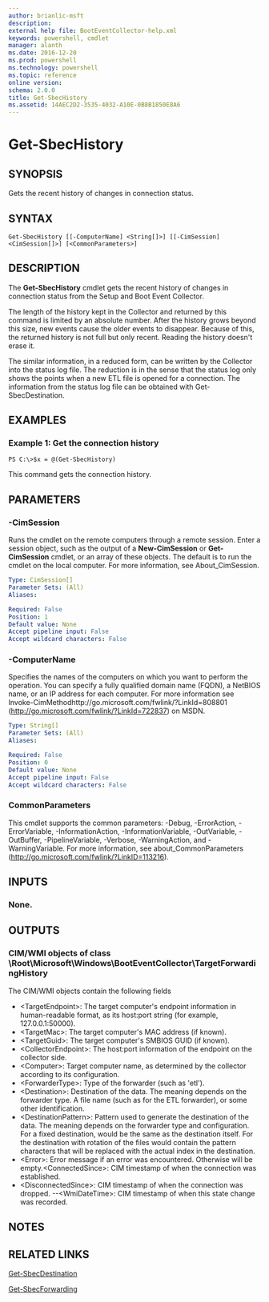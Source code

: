 ```yaml
---
author: brianlic-msft
description: 
external help file: BootEventCollector-help.xml
keywords: powershell, cmdlet
manager: alanth
ms.date: 2016-12-20
ms.prod: powershell
ms.technology: powershell
ms.topic: reference
online version: 
schema: 2.0.0
title: Get-SbecHistory
ms.assetid: 14AEC2D2-3535-4032-A10E-0B8B1850E8A6
---
```


# Get-SbecHistory

## SYNOPSIS
Gets the recent history of changes in connection status.

## SYNTAX

```
Get-SbecHistory [[-ComputerName] <String[]>] [[-CimSession] <CimSession[]>] [<CommonParameters>]
```

## DESCRIPTION
The **Get-SbecHistory** cmdlet gets the recent history of changes in connection status from the Setup and Boot Event Collector.

The length of the history kept in the Collector and returned by this command is limited by an absolute number.
After the history grows beyond this size, new events cause the older events to disappear.
Because of this, the returned history is not full but only recent.
Reading the history doesn't erase it.

The similar information, in a reduced form, can be written by the Collector into the status log file.
The reduction is in the sense that the status log only shows the points when a new ETL file is opened for a connection.
The information from the status log file can be obtained with Get-SbecDestination.

## EXAMPLES

### Example 1: Get the connection history
```
PS C:\>$x = @(Get-SbecHistory)
```

This command gets the connection history.

## PARAMETERS

### -CimSession
Runs the cmdlet on the remote computers through a remote session.
Enter a session object, such as the output of a **New-CimSession** or **Get-CimSession** cmdlet, or an array of these objects.
The default is to run the cmdlet on the local computer.
For more information, see About_CimSession.

```yaml
Type: CimSession[]
Parameter Sets: (All)
Aliases: 

Required: False
Position: 1
Default value: None
Accept pipeline input: False
Accept wildcard characters: False
```

### -ComputerName
Specifies the names of the computers on which you want to perform the operation.
You can specify a fully qualified domain name (FQDN), a NetBIOS name, or an IP address for each computer.
For more information see Invoke-CimMethodhttp://go.microsoft.com/fwlink/?LinkId=808801 (http://go.microsoft.com/fwlink/?LinkId=722837) on MSDN.

```yaml
Type: String[]
Parameter Sets: (All)
Aliases: 

Required: False
Position: 0
Default value: None
Accept pipeline input: False
Accept wildcard characters: False
```

### CommonParameters
This cmdlet supports the common parameters: -Debug, -ErrorAction, -ErrorVariable, -InformationAction, -InformationVariable, -OutVariable, -OutBuffer, -PipelineVariable, -Verbose, -WarningAction, and -WarningVariable. For more information, see about_CommonParameters (http://go.microsoft.com/fwlink/?LinkID=113216).

## INPUTS

### None.

## OUTPUTS

### CIM/WMI objects of class \Root\Microsoft\Windows\BootEventCollector\TargetForwardingHistory
The CIM/WMI objects contain the following fields

- \<TargetEndpoint\>: The target computer's endpoint information in human-readable format, as its host:port string (for example, 127.0.0.1:50000). 
- \<TargetMac\>: The target computer's MAC address (if known). 
- \<TargetGuid\>: The target computer's SMBIOS GUID (if known). 
- \<CollectorEndpoint\>: The host:port information of the endpoint on the collector side. 
- \<Computer\>: Target computer name, as determined by the collector according to its configuration. 
- \<ForwarderType\>: Type of the forwarder (such as 'etl'). 
- \<Destination\>: Destination of the data.
The meaning depends on the forwarder type.
A file name (such as for the ETL forwarder), or some other identification. 
- \<DestinationPattern\>: Pattern used to generate the destination of the data.
The meaning depends on the forwarder type and configuration.
For a fixed destination, would be the same as the destination itself.
For the destination with rotation of the files would contain the pattern characters that will be replaced with the actual index in the destination. 
- \<Error\>: Error message if an error was encountered.
Otherwise will be empty.\<ConnectedSince\>: CIM timestamp of when the connection was established. 
- \<DisconnectedSince\>: CIM timestamp of when the connection was dropped. 
--\<WmiDateTime\>: CIM timestamp of when this state change was recorded.

## NOTES

## RELATED LINKS

[Get-SbecDestination](./Get-SbecDestination.md)

[Get-SbecForwarding](./Get-SbecForwarding.md)


